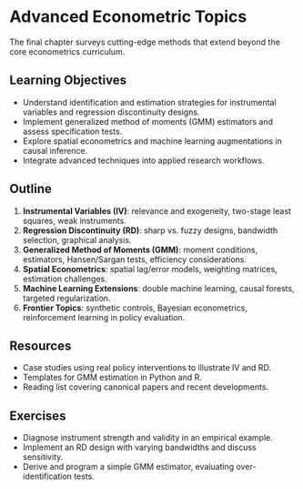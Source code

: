 # Advanced Econometric Topics

The final chapter surveys cutting-edge methods that extend beyond the core econometrics curriculum.

## Learning Objectives

- Understand identification and estimation strategies for instrumental variables and regression discontinuity designs.
- Implement generalized method of moments (GMM) estimators and assess specification tests.
- Explore spatial econometrics and machine learning augmentations in causal inference.
- Integrate advanced techniques into applied research workflows.

## Outline

1. **Instrumental Variables (IV)**: relevance and exogeneity, two-stage least squares, weak instruments.
2. **Regression Discontinuity (RD)**: sharp vs. fuzzy designs, bandwidth selection, graphical analysis.
3. **Generalized Method of Moments (GMM)**: moment conditions, estimators, Hansen/Sargan tests, efficiency considerations.
4. **Spatial Econometrics**: spatial lag/error models, weighting matrices, estimation challenges.
5. **Machine Learning Extensions**: double machine learning, causal forests, targeted regularization.
6. **Frontier Topics**: synthetic controls, Bayesian econometrics, reinforcement learning in policy evaluation.

## Resources

- Case studies using real policy interventions to illustrate IV and RD.
- Templates for GMM estimation in Python and R.
- Reading list covering canonical papers and recent developments.

## Exercises

- Diagnose instrument strength and validity in an empirical example.
- Implement an RD design with varying bandwidths and discuss sensitivity.
- Derive and program a simple GMM estimator, evaluating over-identification tests.
